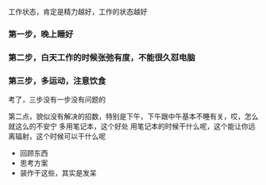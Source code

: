 工作状态，肯定是精力越好，工作的状态越好

###  第一步，晚上睡好

###  第二步，白天工作的时候张弛有度，不能很久怼电脑

###  第三步，多运动，注意饮食


考了，三步没有一步没有问题的

第二点，貌似没有解决的招数，特别是下午，下午跟中午基本不睡有关，哎，怎么就这么的不安宁
多用笔记本，这个好处
用笔记本的时候干什么呢，这个能让你远离辐射，这个时候可以干什么呢
- 回顾东西
- 思考方案
- 装作干这些，其实是发呆

